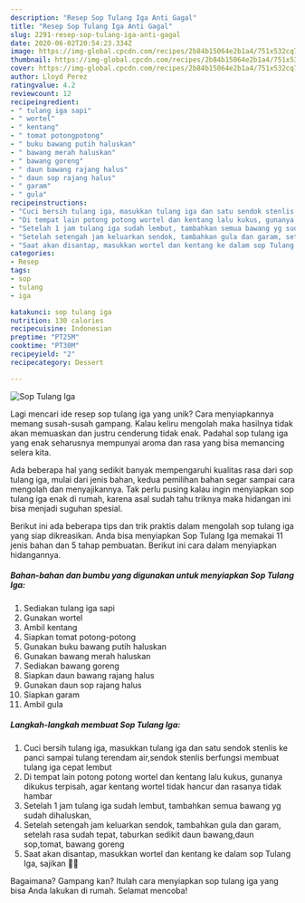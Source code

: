 ```yaml
---
description: "Resep Sop Tulang Iga Anti Gagal"
title: "Resep Sop Tulang Iga Anti Gagal"
slug: 2291-resep-sop-tulang-iga-anti-gagal
date: 2020-06-02T20:54:23.334Z
image: https://img-global.cpcdn.com/recipes/2b84b15064e2b1a4/751x532cq70/sop-tulang-iga-foto-resep-utama.jpg
thumbnail: https://img-global.cpcdn.com/recipes/2b84b15064e2b1a4/751x532cq70/sop-tulang-iga-foto-resep-utama.jpg
cover: https://img-global.cpcdn.com/recipes/2b84b15064e2b1a4/751x532cq70/sop-tulang-iga-foto-resep-utama.jpg
author: Lloyd Perez
ratingvalue: 4.2
reviewcount: 12
recipeingredient:
- " tulang iga sapi"
- " wortel"
- " kentang"
- " tomat potongpotong"
- " buku bawang putih haluskan"
- " bawang merah haluskan"
- " bawang goreng"
- " daun bawang rajang halus"
- " daun sop rajang halus"
- " garam"
- " gula"
recipeinstructions:
- "Cuci bersih tulang iga, masukkan tulang iga dan satu sendok stenlis ke panci sampai tulang terendam air,sendok stenlis berfungsi membuat tulang iga cepat lembut"
- "Di tempat lain potong potong wortel dan kentang lalu kukus, gunanya dikukus terpisah, agar kentang wortel tidak hancur dan rasanya tidak hambar"
- "Setelah 1 jam tulang iga sudah lembut, tambahkan semua bawang yg sudah dihaluskan,"
- "Setelah setengah jam keluarkan sendok, tambahkan gula dan garam, setelah rasa sudah tepat, taburkan sedikit daun bawang,daun sop,tomat, bawang goreng"
- "Saat akan disantap, masukkan wortel dan kentang ke dalam sop Tulang Iga, sajikan 🤤🤤"
categories:
- Resep
tags:
- sop
- tulang
- iga

katakunci: sop tulang iga 
nutrition: 130 calories
recipecuisine: Indonesian
preptime: "PT25M"
cooktime: "PT30M"
recipeyield: "2"
recipecategory: Dessert

---
```



![Sop Tulang Iga](https://img-global.cpcdn.com/recipes/2b84b15064e2b1a4/751x532cq70/sop-tulang-iga-foto-resep-utama.jpg)

Lagi mencari ide resep sop tulang iga yang unik? Cara menyiapkannya memang susah-susah gampang. Kalau keliru mengolah maka hasilnya tidak akan memuaskan dan justru cenderung tidak enak. Padahal sop tulang iga yang enak seharusnya mempunyai aroma dan rasa yang bisa memancing selera kita.



Ada beberapa hal yang sedikit banyak mempengaruhi kualitas rasa dari sop tulang iga, mulai dari jenis bahan, kedua pemilihan bahan segar sampai cara mengolah dan menyajikannya. Tak perlu pusing kalau ingin menyiapkan sop tulang iga enak di rumah, karena asal sudah tahu triknya maka hidangan ini bisa menjadi suguhan spesial.


Berikut ini ada beberapa tips dan trik praktis dalam mengolah sop tulang iga yang siap dikreasikan. Anda bisa menyiapkan Sop Tulang Iga memakai 11 jenis bahan dan 5 tahap pembuatan. Berikut ini cara dalam menyiapkan hidangannya.

<!--inarticleads1-->

##### Bahan-bahan dan bumbu yang digunakan untuk menyiapkan Sop Tulang Iga:

1. Sediakan  tulang iga sapi
1. Gunakan  wortel
1. Ambil  kentang
1. Siapkan  tomat potong-potong
1. Gunakan  buku bawang putih haluskan
1. Gunakan  bawang merah haluskan
1. Sediakan  bawang goreng
1. Siapkan  daun bawang rajang halus
1. Gunakan  daun sop rajang halus
1. Siapkan  garam
1. Ambil  gula




<!--inarticleads2-->

##### Langkah-langkah membuat Sop Tulang Iga:

1. Cuci bersih tulang iga, masukkan tulang iga dan satu sendok stenlis ke panci sampai tulang terendam air,sendok stenlis berfungsi membuat tulang iga cepat lembut
1. Di tempat lain potong potong wortel dan kentang lalu kukus, gunanya dikukus terpisah, agar kentang wortel tidak hancur dan rasanya tidak hambar
1. Setelah 1 jam tulang iga sudah lembut, tambahkan semua bawang yg sudah dihaluskan,
1. Setelah setengah jam keluarkan sendok, tambahkan gula dan garam, setelah rasa sudah tepat, taburkan sedikit daun bawang,daun sop,tomat, bawang goreng
1. Saat akan disantap, masukkan wortel dan kentang ke dalam sop Tulang Iga, sajikan 🤤🤤




Bagaimana? Gampang kan? Itulah cara menyiapkan sop tulang iga yang bisa Anda lakukan di rumah. Selamat mencoba!
